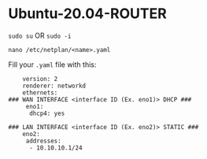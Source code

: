 # Ubuntu-20.04-ROUTER

`sudo su` OR `sudo -i`

`nano /etc/netplan/<name>.yaml`

Fill your `.yaml` file with this:

```network:
    version: 2
    renderer: networkd
    ethernets:
### WAN INTERFACE <interface ID (Ex. eno1)> DHCP ###
     eno1:
      dhcp4: yes
     
### LAN INTERFACE <interface ID (Ex. eno2)> STATIC ###
    eno2:
     addresses:
      - 10.10.10.1/24
